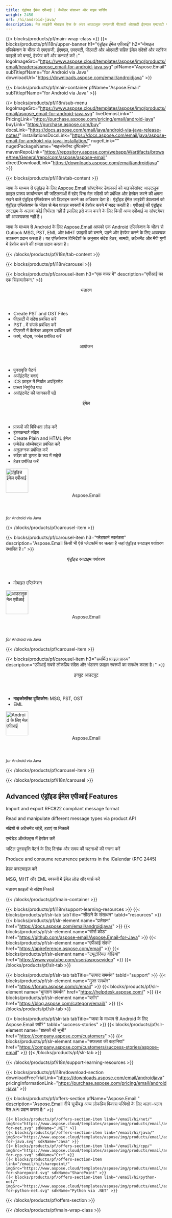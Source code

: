 ```yaml
---
title: एंड्रॉयड ईमेल एपीआई | कैलेंडर संसाधन और माइम पार्सिंग 
weight: 2450
url: /hi/android-java/ 
description: मेल लाइब्रेरी मोबाइल ऐप्स के अंदर आउटलुक एमएसजी पीएसटी ओएसटी ईएमएल एमएचटी फाइलों तक पहुंचने, पढ़ने और हेरफेर करने की अनुमति देती है।
---
```


{{< blocks/products/pf/main-wrap-class >}}
{{< blocks/products/pf/i18n/upper-banner h1="एंड्रॉइड ईमेल एपीआई" h2="मोबाइल एप्लिकेशन के भीतर से एमएसजी, ईएमएल, एमएचटी, पीएसटी और ओएसटी सहित ईमेल संदेशों और स्टोरेज फाइलों को बनाएं, हेरफेर करें और कनवर्ट करें।" logoImageSrc="https://www.aspose.cloud/templates/aspose/img/products/email/headers/aspose_email-for-android-java.svg" pfName="Aspose.Email" subTitlepfName="for Android via Java" downloadUrl="https://downloads.aspose.com/email/androidjava" >}}

{{< blocks/products/pf/main-container pfName="Aspose.Email" subTitlepfName="for Android via Java" >}}

{{< blocks/products/pf/i18n/sub-menu logoImageSrc="https://www.aspose.cloud/templates/aspose/img/products/email/aspose_email-for-android-java.svg" liveDemosLink="" PricingLink="https://purchase.aspose.com/pricing/email/android-java" buyLink="https://purchase.aspose.com/buy" docsLink="https://docs.aspose.com/email/java/android-via-java-release-notes/" installationsDocsLink="https://docs.aspose.com/email/java/aspose-email-for-android-via-java-installation/" nugetLink="" nugetPackageName="माइक्रोसॉफ्ट दृष्टिकोण:" mavenRepoLink="https://repository.aspose.com/webapp/#/artifacts/browse/tree/General/repo/com/aspose/aspose-email" directDownloadLink="https://downloads.aspose.com/email/androidjava" >}}

{{< blocks/products/pf/i18n/tab-content >}}
<p>
 जावा के माध्यम से एंड्रॉइड के लिए Aspose.Email सॉफ्टवेयर डेवलपर्स को माइक्रोसॉफ्ट आउटलुक फ़ाइल प्रारूप कार्यान्वयन की जटिलताओं में खोए बिना मेल संदेशों को प्रबंधित और हेरफेर करने की क्षमता रखने वाले एंड्रॉइड एप्लिकेशन को डिज़ाइन करने का अधिकार देता है। एंड्रॉइड ईमेल लाइब्रेरी डेवलपर्स को एंड्रॉइड एप्लिकेशन के भीतर से मेल फ़ाइल स्वरूपों में हेरफेर करने में मदद करती है। एपीआई की एंड्रॉइड रनटाइम के अलावा कोई निर्भरता नहीं है इसलिए इसे काम करने के लिए किसी अन्य एपीआई या सॉफ्टवेयर की आवश्यकता नहीं है।
</p>

<p>
 जावा के माध्यम से Android के लिए Aspose.Email आपको एक Android एप्लिकेशन के भीतर से Outlook MSG, PST, EML और MHT फ़ाइलों को बनाने, पढ़ने और हेरफेर करने के लिए आवश्यक उपकरण प्रदान करता है। यह एप्लिकेशन विनिर्देशों के अनुसार संदेश हेडर, सामग्री, अटैचमेंट और मैपी गुणों में हेरफेर करने की क्षमता प्रदान करता है।
</p>

{{< /blocks/products/pf/i18n/tab-content >}}

<!--Diagrams Start-->
{{< blocks/products/pf/i18n/carousel >}}

{{< blocks/products/pf/carousel-item h3="एक नजर में" description="एपीआई का एक सिंहावलोकन." >}}
<div class="diagram1 d1-android">
 <div class="d1-row">
  <div class="d1-col d1-left">
   <header>
    <i class="fa fa-archive">
    </i>
    भंडारण
   </header>
   <ul>
    <li>
     Create PST and OST Files
    </li>
    <li>
     पीएसटी में संदेश प्रबंधित करें
    </li>
    <li>
     PST . में संपर्क प्रबंधित करें
    </li>
    <li>
     पीएसटी में कैलेंडर आइटम प्रबंधित करें
    </li>
    <li>
     कार्य, नोट्स, जर्नल प्रबंधित करें
    </li>
   </ul>
   <header>
    <i class="fa fa-calendar">
    </i>
    आयोजन
   </header>
   <ul>
    <li>
     पुनरावृत्ति पैटर्न
    </li>
    <li>
     अपॉइंटमेंट बनाएं
    </li>
    <li>
     ICS फ़ाइल में निर्यात अपॉइंटमेंट
    </li>
    <li>
     प्रारूप नियुक्ति पाठ
    </li>
    <li>
     अपॉइंटमेंट की जानकारी पढ़ें
    </li>
   </ul>
  </div>
  <!--/left-->
  <div class="d1-col d1-right">
   <header>
    <i class="fa fa-envelope">
    </i>
    ईमेल
   </header>
   <ul>
    <li>
     प्रारूपों की विविधता लोड करें
    </li>
    <li>
     इंटरकन्वर्ट संदेश
    </li>
    <li>
     Create Plain and HTML ईमेल
    </li>
    <li>
     एम्बेडेड ऑब्जेक्ट्स प्रबंधित करें
    </li>
    <li>
     अनुलग्नक प्रबंधित करें
    </li>
    <li>
     संदेश को ड्राफ्ट के रूप में सहेजें
    </li>
    <li>
     हेडर प्रबंधित करें
    </li>
   </ul>
  </div>
  <!--/right-->
 </div>
 <!--/row-->
 <div class="d1-logo">
  <img width="70" height="75" alt="एंड्रॉइड ईमेल एपीआई" src="https://www.aspose.cloud/templates/aspose/img/products/email/aspose_email-for-android-java.svg"/>
  <header>
   Aspose.Email
  </header>
  <footer>
   <small>
    <em>
     for
    </em>
    Android via Java
   </small>
  </footer>
 </div>
 <!--/logo-->
</div>

{{< /blocks/products/pf/carousel-item >}}

{{< blocks/products/pf/carousel-item h3="प्लेटफार्म स्वतंत्रता" description="Aspose.Email किसी भी ऐसे प्लेटफॉर्म पर चलता है जहां एंड्रॉइड रनटाइम पर्यावरण स्थापित है।" >}}
<div class="diagram1 d1-android">
 <div class="d1-row">
  <div class="d1-col d1-left">
  </div>
  <!--/left-->
  <div class="d1-col d1-right">
   <header style="padding-left: 0px;">
    <i class="fa fa-cogs">
    </i>
    एंड्रॉइड रनटाइम पर्यावरण
   </header>
   <ul>
    <li>
     मोबाइल एप्लिकेशन
    </li>
   </ul>
  </div>
  <!--/right-->
 </div>
 <!--/row-->
 <div class="d1-logo">
  <img width="70" height="75" alt="आउटलुक मेल एपीआई" src="https://www.aspose.cloud/templates/aspose/img/products/email/aspose_email-for-android-java.svg"/>
  <header>
   Aspose.Email
  </header>
  <footer>
   <small>
    <em>
     for
    </em>
    Android via Java
   </small>
  </footer>
 </div>
 <!--/logo-->
</div>

{{< /blocks/products/pf/carousel-item >}}

{{< blocks/products/pf/carousel-item h3="समर्थित फ़ाइल प्रारूप" description="एपीआई सबसे लोकप्रिय संदेश और भंडारण फ़ाइल स्वरूपों का समर्थन करता है।" >}}
<div class="diagram1 d2 d1-android">
 <div class="d1-row">
  <div class="d1-col d1-left">
   <header>
    <i class="fa fa-arrows-v">
    </i>
    इनपुट आउटपुट
   </header>
   <ul>
    <li>
     <b>
      माइक्रोसॉफ्ट दृष्टिकोण:
     </b>
     MSG, PST, OST
    </li>
    <li>
     EML
    </li>
   </ul>
  </div>
  <!--/left-->
  <div class="d1-col d1-right">
  </div>
  <!--/row-->
  <div class="d1-logo">
   <img width="70" height="75" alt="Android के लिए मेल एपीआई" src="https://www.aspose.cloud/templates/aspose/img/products/email/aspose_email-for-android-java.svg"/>
   <header>
    Aspose.Email
   </header>
   <footer>
    <small>
     <em>
      for
     </em>
     Android via Java
    </small>
   </footer>
  </div>
  <!--/logo-->
 </div>
 <!--/diagram3-->
</div>

{{< /blocks/products/pf/carousel-item >}}

{{< /blocks/products/pf/i18n/carousel >}}
<!--Diagrams End-->

<!--Feature-section Start-->
<div class="container-fluid features-section bg-gray singleproduct">
 <a class="anchor" id="features" name="features">
 </a>
 <div class="row">
  <div class="container">
   <h2 class="pr-ft">
    Advanced एंड्रॉइड ईमेल एपीआई Features
   </h2>
   <p>
   </p>
   <div class="col-lg-4">
    <em class="fa fa-file-text-o ico-blue fa-2x col-lg-2">
    </em>
    <p class="col-lg-10">
     Import and export RFC822 compliant message format
    </p>
   </div>
   <div class="col-lg-4">
    <em class="fa fa-envelope-o ico-blue fa-2x col-lg-2">
    </em>
    <p class="col-lg-10">
     Read and manipulate different message types via product API
    </p>
   </div>
   <div class="col-lg-4">
    <em class="fa fa-paperclip ico-blue fa-2x col-lg-2">
    </em>
    <p class="col-lg-10">
     संदेशों से अटैचमेंट जोड़ें, हटाएं या निकालें
    </p>
   </div>
   <div class="col-lg-4">
    <em class="fa fa-edit ico-blue fa-2x col-lg-2">
    </em>
    <p class="col-lg-10">
     एम्बेडेड ऑब्जेक्ट्स में हेरफेर करें
    </p>
   </div>
   <div class="col-lg-4">
    <em class="fa fa-code ico-blue fa-2x col-lg-2">
    </em>
    <p class="col-lg-10">
     जटिल पुनरावृत्ति पैटर्न के लिए दिनांक और समय की घटनाओं की गणना करें
    </p>
   </div>
   <div class="col-lg-4">
    <em class="fa fa-calendar ico-blue fa-2x col-lg-2">
    </em>
    <p class="col-lg-10">
     Produce and consume recurrence patterns in the iCalendar (RFC 2445)
    </p>
   </div>
   <div class="col-lg-4">
    <em class="fa fa-save ico-blue fa-2x col-lg-2">
    </em>
    <p class="col-lg-10">
     हेडर कस्टमाइज़ करें
    </p>
   </div>
   <div class="col-lg-4">
    <em class="fa fa-cogs ico-blue fa-2x col-lg-2">
    </em>
    <p class="col-lg-10">
     MSG, MHT और EML स्वरूपों में ईमेल लोड और पार्स करें
    </p>
   </div>
   <div class="col-lg-4">
    <em class="fa fa-database ico-blue fa-2x col-lg-2">
    </em>
    <p class="col-lg-10">
     भंडारण फ़ाइलों से संदेश निकालें
    </p>
   </div>
   <!--

<div class="col-lg-4"><em class="fa fa-group ico-blue fa-2x col-lg-2"> </em>

<p class="col-lg-10">Add or extract messages & contacts from PST and OST files</p>

</div>



<div class="col-lg-4"><em class="fa fa-calendar-plus-o  ico-blue fa-2x col-lg-2"> </em>

<p class="col-lg-10">Adding and saving calendar items from PST files</p>

</div>

<div class="col-lg-4"><em class="fa fa-sticky-note ico-blue fa-2x col-lg-2"> </em>

<p class="col-lg-10">Adding tasks, notes and journals to PST files</p>

</div>

-->
   <div class="col-lg-12">
    <h2 class="h2title">
     विभिन्न प्रारूप रूपांतरण के लिए एमएसजी
    </h2>
    <p>
     पुस्तकालय विभिन्न संदेश फ़ाइल स्वरूपों को परिवर्तित करना आसान बनाता है। रूपांतरण प्रक्रिया है, एपीआई के ऑब्जेक्ट मॉडल में स्रोत फ़ाइल लोड करना और संबंधित पैरामीटर के साथ सेव फ़ंक्शन को कॉल करना। यह सचमुच आसान है!
    </p>
    <div class="codeblock" id="code">
     <h3>
      संदेश को विभिन्न स्वरूपों में सहेजें - जावा
     </h3>
     <pre><code class="java">// रूपांतरण के लिए दस्तावेज़ लोड करें

MailMessage msge = MailMessage.load(SD_PATH + "template.msg");

// MSG को EML, HTML और MHTML में बदलें

msge.save(SD_PATH + "output.eml", SaveOptions.getDefaultEml());

msge.save(SD_PATH + "output.html", SaveOptions.getDefaultHtml());

msge.save(SD_PATH + "output.mhtml", SaveOptions.getDefaultMhtml());</code></pre>
    </div>
   </div>
   <div class="col-lg-12">
    <h2 class="h2title">
     आउटलुक MAPI गुण पढ़ें
    </h2>
    <p>
     आउटलुक एंड्रॉइड लाइब्रेरी आपको एमएसजी फाइल के एमएपीआई गुणों को पढ़ने की अनुमति देती है। यह MAPI गुण टैग का उपयोग करके सभी MAPI गुणों को पढ़ने या किसी विशिष्ट गुण को पढ़ने का समर्थन करता है।
    </p>
   </div>
   <div class="col-lg-12">
    <h2 class="h2title">
     Android iCalendar API के साथ कार्य करना
    </h2>
    <p>
     Aspose.Email का iCalendar API, Outlook कैलेंडर ऑब्जेक्ट को MSG और ICS जैसे कई स्वरूपों में बनाना और सहेजना संभव बनाता है। आप इस API का उपयोग करके कैलेंडर ऑब्जेक्ट भी पढ़ सकते हैं।
    </p>
   </div>
   <div class="col-lg-12">
    <h2 class="h2title">
     Read Outlook PST File
    </h2>
    <p>
     पुस्तकालय आपको माइक्रोसॉफ्ट आउटलुक पीएसटी फाइल को पढ़ने और लिखने में सक्षम बनाता है। यह एक पीएसटी फ़ाइल के सभी फ़ोल्डरों और उप-फ़ोल्डरों तक पहुंच प्रदान करता है ताकि आप संदेशों को जोड़, पढ़ और निकाल सकें। संदेश, संपर्क और कैलेंडर आइटम को पीएसटी फ़ाइल से विभिन्न स्वरूपों में डिस्क पर निर्यात और सहेजा जा सकता है।
    </p>
   </div>
   <div class="col-lg-12">
    <h2 class="h2title">
     अनुलग्नक प्रबंधित करें
    </h2>
    <p>
     मेल एपीआई संदेश फ़ाइलों से अनुलग्नकों को बहुत ही सरल तरीके से पढ़ने और निकालने की क्षमता प्रदान करता है। आप न केवल अटैचमेंट निकाल सकते हैं बल्कि नए अटैचमेंट भी बना सकते हैं और इन्हें संदेशों में जोड़ सकते हैं।
    </p>
   </div>
   <!--

<div class="col-lg-12">

<h2 class="h2title">Microsoft Office Automation – Not Needed</h2>

<p>Aspose.Email for Android via Java API is built using managed code that do never need Microsoft Office or Microsoft Outlook to be installed on the machine to work with emails processing. It is a perfect Microsoft Outlook automation alternative in terms of supported features, security, stability, scalability, speed and price.</p>

</div>

-->
  </div>
 </div>
</div>
<!--Feature-section End-->

{{< /blocks/products/pf/main-container >}}


{{< blocks/products/pf/i18n/support-learning-resources >}}
{{< blocks/products/pf/slr-tab tabTitle="सीखने के संसाधन" tabId="resources" >}}
{{< blocks/products/pf/slr-element name="प्रलेखन" href="https://docs.aspose.com/email/androidjava/" >}}
{{< blocks/products/pf/slr-element name="सोर्स कोड" href="https://github.com/aspose-email/Aspose.Email-for-Java" >}}
{{< blocks/products/pf/slr-element name="एपीआई संदर्भ" href="https://apireference.aspose.com/email" >}}
{{< blocks/products/pf/slr-element name="ट्यूटोरियल वीडियो" href="https://www.youtube.com/user/asposevideo" >}}
{{< /blocks/products/pf/slr-tab >}}

{{< blocks/products/pf/slr-tab tabTitle="उत्पाद समर्थन" tabId="support" >}}
{{< blocks/products/pf/slr-element name="मुफ्त समर्थन" href="https://forum.aspose.com/c/email" >}}
{{< blocks/products/pf/slr-element name="भुगतान समर्थन" href="https://helpdesk.aspose.com/" >}}
{{< blocks/products/pf/slr-element name="ब्लॉग" href="https://blog.aspose.com/category/email/" >}}
{{< /blocks/products/pf/slr-tab >}}

{{< blocks/products/pf/slr-tab tabTitle="जावा के माध्यम से Android के लिए Aspose.Email क्यों?" tabId="success-stories" >}}
{{< blocks/products/pf/slr-element name="ग्राहकों की सूची" href="https://company.aspose.com/customers" >}}
{{< blocks/products/pf/slr-element name="सफलता की कहानियां" href="https://company.aspose.com/customers/success-stories/aspose-email" >}}
{{< /blocks/products/pf/slr-tab >}}

{{< /blocks/products/pf/i18n/support-learning-resources >}}

{{< blocks/products/pf/i18n/download-section downloadFreeTrialLink="https://downloads.aspose.com/email/androidjava" pricingInformationLink="https://purchase.aspose.com/pricing/email/android-java" >}}

{{< blocks/products/pf/offers-section pfName="Aspose.Email " description="Aspose.Email नीचे सूचीबद्ध अन्य लोकप्रिय विकास परिवेशों के लिए अलग-अलग मेल API प्रदान करता है:" >}}

    {{< blocks/products/pf/offers-section-item link="/email/hi/net/" imgSrc="https://www.aspose.cloud/templates/aspose/img/products/email/aspose_email-for-net.svg" sdkName=".NET" >}}
    {{< blocks/products/pf/offers-section-item link="/email/hi/java/" imgSrc="https://www.aspose.cloud/templates/aspose/img/products/email/aspose_email-for-java.svg" sdkName="Java" >}}
    {{< blocks/products/pf/offers-section-item link="/email/hi/cpp/" imgSrc="https://www.aspose.cloud/templates/aspose/img/products/email/aspose_email-for-cpp.svg" sdkName="C++" >}}
    {{< blocks/products/pf/offers-section-item link="/email/hi/sharepoint/" imgSrc="https://www.aspose.cloud/templates/aspose/img/products/email/aspose_email-for-sharepoint.svg" sdkName="SharePoint" >}}
    {{< blocks/products/pf/offers-section-item link="/email/hi/python-net/" imgSrc="https://www.aspose.cloud/templates/aspose/img/products/email/aspose_email-for-python-net.svg" sdkName="Python via .NET" >}}

{{< /blocks/products/pf/offers-section >}}

{{< /blocks/products/pf/main-wrap-class >}}